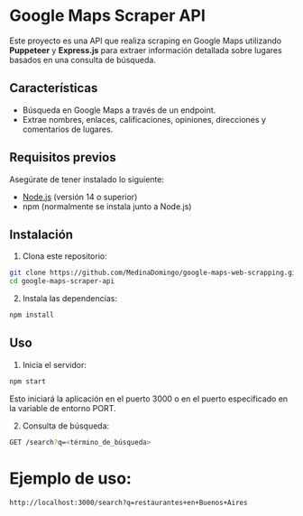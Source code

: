 # Google Maps Scraper API

Este proyecto es una API que realiza scraping en Google Maps utilizando **Puppeteer** y **Express.js** para extraer información detallada sobre lugares basados en una consulta de búsqueda.

## Características

- Búsqueda en Google Maps a través de un endpoint.
- Extrae nombres, enlaces, calificaciones, opiniones, direcciones y comentarios de lugares.

## Requisitos previos

Asegúrate de tener instalado lo siguiente:

- [Node.js](https://nodejs.org/) (versión 14 o superior)
- npm (normalmente se instala junto a Node.js)

## Instalación

1. Clona este repositorio:

```bash
git clone https://github.com/MedinaDomingo/google-maps-web-scrapping.git
cd google-maps-scraper-api
```

2. Instala las dependencias:

```bash 
npm install
```
## Uso
1. Inicia el servidor:
```bash 
npm start
```
Esto iniciará la aplicación en el puerto 3000 o en el puerto especificado en la variable de entorno PORT.

2. Consulta de búsqueda:
```bash
GET /search?q=<término_de_búsqueda>
```

# Ejemplo de uso:
```bash
http://localhost:3000/search?q=restaurantes+en+Buenos+Aires
```